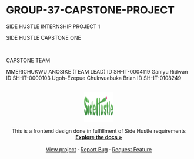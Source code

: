 # GROUP-37-CAPSTONE-PROJECT
SIDE HUSTLE INTERNSHIP PROJECT 1

SIDE HUSTLE CAPSTONE ONE

<br />

CAPSTONE TEAM

MMERICHUKWU ANOSIKE (TEAM LEAD) ID SH-IT-0004119
Ganiyu Ridwan ID SH-IT-0000103
Ugoh-Ezepue Chukwuebuka Brian ID SH-IT-0108249

<br />

<div align="center">
  <a href="https://github.com/Roarnotes/GROUP-37-CAPSTONE-PROJECT">
    <img src="images/logo-dark.114b4a7b.png" alt="Logo" width="80" height="80">
  </a>

  <p align="center">
      This is a frontend design done in fulfillment of Side Hustle requirements
      <br />
      <a href="https://github.com/Roarnotes/GROUP-37-CAPSTONE-PROJECT"><strong>Explore the docs »</strong></a>
      <br />
      <br />
      <a href="https://roarnotes.github.io/GROUP-37-CAPSTONE-PROJECT/">View project</a>
      ·
      <a href="https://github.com/Roarnotes/GROUP-37-CAPSTONE-PROJECT/issues">Report Bug</a>
      ·
      <a href="https://github.com/Roarnotes/GROUP-37-CAPSTONE-PROJECT/issues">Request Feature</a>
    </p>

</div>
